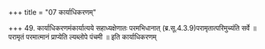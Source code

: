 +++
title = "07 कार्याधिकरणम्"

+++
49. कार्याधिकरणमंकार्यात्यये सहाध्यक्षेणातः परमभिधानात् (ब्र.सू.4.3.9)परामृतात्परिमुच्यंति सर्वे ॥ परामृतं परमात्मानं प्राप्येति ल्यब्लोपे पंचमी ॥ इति कार्याधिकरणम्